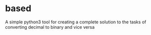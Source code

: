 # based
A simple python3 tool for creating a complete solution to the tasks of converting decimal to binary and vice versa
